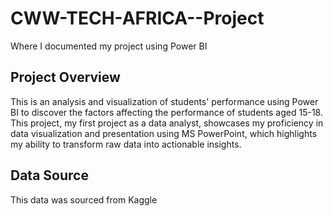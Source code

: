 # CWW-TECH-AFRICA--Project
Where I documented my project using Power BI

## Project Overview
This is an analysis and visualization of students' performance using Power BI to discover the factors affecting the performance of students aged 15-18. This project, my first project as a data analyst, showcases my proficiency in data visualization and presentation using MS PowerPoint, which highlights my ability to transform raw data into actionable insights.

## Data Source
This data was sourced from Kaggle

